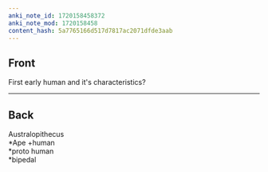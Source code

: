 ```yaml
---
anki_note_id: 1720158458372
anki_note_mod: 1720158458
content_hash: 5a7765166d517d7817ac2071dfde3aab
---
```


## Front

First early human and it's characteristics?

<hr/>

## Back

Australopithecus  
\*Ape +human  
\*proto human  
\*bipedal